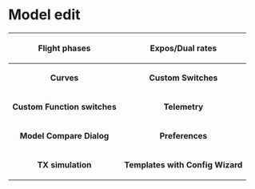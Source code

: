 # Model edit #

| ![![](http://companion9x.googlecode.com/svn/wiki/screenshots/Phases-resized.png)](http://companion9x.googlecode.com/svn/wiki/screenshots/Phases.png) <p align='center'><b>Flight phases</b></p> | ![![](http://companion9x.googlecode.com/svn/wiki/screenshots/expos-resized.png)](http://companion9x.googlecode.com/svn/wiki/screenshots/expos.png) <p align='center'><b>Expos/Dual rates</b></p> |
|:------------------------------------------------------------------------------------------------------------------------------------------------------------------------------------------------|:-------------------------------------------------------------------------------------------------------------------------------------------------------------------------------------------------|
| ![![](http://companion9x.googlecode.com/svn/wiki/screenshots/Curves-resized.png)](http://companion9x.googlecode.com/svn/wiki/screenshots/curves.png) <p align='center'><b>Curves</b></p>        | ![![](http://companion9x.googlecode.com/svn/wiki/screenshots/CustomSwitches-resized.png)](http://companion9x.googlecode.com/svn/wiki/screenshots/CustomSwitches.png) <p align='center'><b>Custom Switches</b></p> |
| ![![](http://companion9x.googlecode.com/svn/wiki/screenshots/CustomFunctions-resized.png)](http://companion9x.googlecode.com/svn/wiki/screenshots/CustomFunctions.png) <p align='center'><b>Custom Function switches</b></p> | ![![](http://companion9x.googlecode.com/svn/wiki/screenshots/Telemetry-resized.png)](http://companion9x.googlecode.com/svn/wiki/screenshots/Telemetry.png) <p align='center'><b>Telemetry</b></p> |
| ![![](http://companion9x.googlecode.com/svn/wiki/screenshots/ModelCompareDialog-resized.png)](http://companion9x.googlecode.com/svn/wiki/screenshots/ModelCompareDialog.png) <p align='center'><b>Model Compare Dialog</b></p> | ![![](http://companion9x.googlecode.com/svn/wiki/screenshots/Preferences-resized.png)](http://companion9x.googlecode.com/svn/wiki/screenshots/Preferences.png) <p align='center'><b>Preferences</b></p> |
| ![![](http://companion9x.googlecode.com/svn/wiki/screenshots/TXsimulation-resized.png)](http://companion9x.googlecode.com/svn/wiki/screenshots/TXsimulation.png) <p align='center'><b>TX simulation</b></p> | ![![](http://companion9x.googlecode.com/svn/wiki/screenshots/TemplatesWithConfigWizard-resized.png)](http://companion9x.googlecode.com/svn/wiki/screenshots/TemplatesWithConfigWizard.png) <p align='center'><b>Templates with Config Wizard</b></p> |